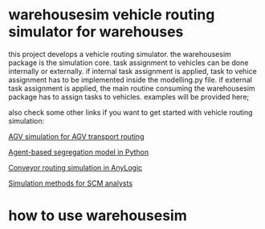 # warehousesim vehicle routing simulator for warehouses

this project develops a vehicle routing simulator. the warehousesim package is the simulation core. task assignment to vehicles can be done internally or externally. if internal task assignment is applied, task to vehice assignment has to be implemented inside the modelling.py file.  if external  task assignment is applied, the main routine consuming the warehousesim package has to assign tasks to vehicles. examples will be provided here;

also check some other links if you want to get started with vehicle routing simulation:

<a href="https://www.supplychaindataanalytics.com/agv-simulation-of-part-routings-in-anylogic/">AGV simulation for AGV transport routing </a>

<a href="https://www.supplychaindataanalytics.com/agent-based-segregation-model-python/">Agent-based segregation model in Python</a>

<a href="https://www.supplychaindataanalytics.com/conveyor-routing-simulation-in-anylogic/">Conveyor routing simulation in AnyLogic</a>

<a href="https://www.supplychaindataanalytics.com/simulation-methods-for-scm-analysts/">Simulation methods for SCM analysts</a>

# how to use warehousesim
